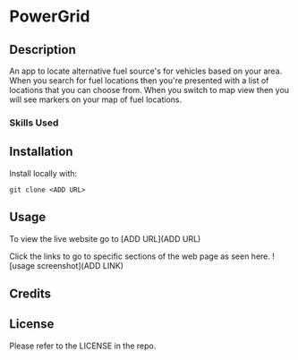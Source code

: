 # PowerGrid

## Description

An app to locate alternative fuel source's for vehicles based on your area. When you search for fuel locations then you're presented with a list of locations that you can choose from. When you switch to map view then you will see markers on your map of fuel locations.

### Skills Used



## Installation

Install locally with:
```
git clone <ADD URL>
```

## Usage

To view the live website go to [ADD URL](ADD URL)

Click the links to go to specific sections of the web page as seen here.
![usage screenshot](ADD LINK)

## Credits



## License

Please refer to the LICENSE in the repo.